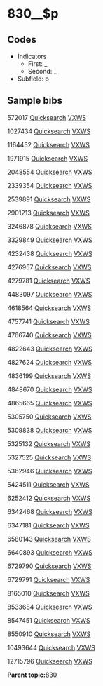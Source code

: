# 830\_\_$p

## Codes

-   Indicators
    -   First: \_
    -   Second: \_
-   Subfield: p

## Sample bibs

572017 [Quicksearch](https://search.library.yale.edu/catalog/572017) [VXWS](http://prodorbis.library.yale.edu:7014/vxws/GetHoldingsService?bibId=572017)

1027434 [Quicksearch](https://search.library.yale.edu/catalog/1027434) [VXWS](http://prodorbis.library.yale.edu:7014/vxws/GetHoldingsService?bibId=1027434)

1164452 [Quicksearch](https://search.library.yale.edu/catalog/1164452) [VXWS](http://prodorbis.library.yale.edu:7014/vxws/GetHoldingsService?bibId=1164452)

1971915 [Quicksearch](https://search.library.yale.edu/catalog/1971915) [VXWS](http://prodorbis.library.yale.edu:7014/vxws/GetHoldingsService?bibId=1971915)

2048554 [Quicksearch](https://search.library.yale.edu/catalog/2048554) [VXWS](http://prodorbis.library.yale.edu:7014/vxws/GetHoldingsService?bibId=2048554)

2339354 [Quicksearch](https://search.library.yale.edu/catalog/2339354) [VXWS](http://prodorbis.library.yale.edu:7014/vxws/GetHoldingsService?bibId=2339354)

2539891 [Quicksearch](https://search.library.yale.edu/catalog/2539891) [VXWS](http://prodorbis.library.yale.edu:7014/vxws/GetHoldingsService?bibId=2539891)

2901213 [Quicksearch](https://search.library.yale.edu/catalog/2901213) [VXWS](http://prodorbis.library.yale.edu:7014/vxws/GetHoldingsService?bibId=2901213)

3246878 [Quicksearch](https://search.library.yale.edu/catalog/3246878) [VXWS](http://prodorbis.library.yale.edu:7014/vxws/GetHoldingsService?bibId=3246878)

3329849 [Quicksearch](https://search.library.yale.edu/catalog/3329849) [VXWS](http://prodorbis.library.yale.edu:7014/vxws/GetHoldingsService?bibId=3329849)

4232438 [Quicksearch](https://search.library.yale.edu/catalog/4232438) [VXWS](http://prodorbis.library.yale.edu:7014/vxws/GetHoldingsService?bibId=4232438)

4276957 [Quicksearch](https://search.library.yale.edu/catalog/4276957) [VXWS](http://prodorbis.library.yale.edu:7014/vxws/GetHoldingsService?bibId=4276957)

4279781 [Quicksearch](https://search.library.yale.edu/catalog/4279781) [VXWS](http://prodorbis.library.yale.edu:7014/vxws/GetHoldingsService?bibId=4279781)

4483097 [Quicksearch](https://search.library.yale.edu/catalog/4483097) [VXWS](http://prodorbis.library.yale.edu:7014/vxws/GetHoldingsService?bibId=4483097)

4618564 [Quicksearch](https://search.library.yale.edu/catalog/4618564) [VXWS](http://prodorbis.library.yale.edu:7014/vxws/GetHoldingsService?bibId=4618564)

4757741 [Quicksearch](https://search.library.yale.edu/catalog/4757741) [VXWS](http://prodorbis.library.yale.edu:7014/vxws/GetHoldingsService?bibId=4757741)

4766740 [Quicksearch](https://search.library.yale.edu/catalog/4766740) [VXWS](http://prodorbis.library.yale.edu:7014/vxws/GetHoldingsService?bibId=4766740)

4822643 [Quicksearch](https://search.library.yale.edu/catalog/4822643) [VXWS](http://prodorbis.library.yale.edu:7014/vxws/GetHoldingsService?bibId=4822643)

4827624 [Quicksearch](https://search.library.yale.edu/catalog/4827624) [VXWS](http://prodorbis.library.yale.edu:7014/vxws/GetHoldingsService?bibId=4827624)

4836199 [Quicksearch](https://search.library.yale.edu/catalog/4836199) [VXWS](http://prodorbis.library.yale.edu:7014/vxws/GetHoldingsService?bibId=4836199)

4848670 [Quicksearch](https://search.library.yale.edu/catalog/4848670) [VXWS](http://prodorbis.library.yale.edu:7014/vxws/GetHoldingsService?bibId=4848670)

4865665 [Quicksearch](https://search.library.yale.edu/catalog/4865665) [VXWS](http://prodorbis.library.yale.edu:7014/vxws/GetHoldingsService?bibId=4865665)

5305750 [Quicksearch](https://search.library.yale.edu/catalog/5305750) [VXWS](http://prodorbis.library.yale.edu:7014/vxws/GetHoldingsService?bibId=5305750)

5309838 [Quicksearch](https://search.library.yale.edu/catalog/5309838) [VXWS](http://prodorbis.library.yale.edu:7014/vxws/GetHoldingsService?bibId=5309838)

5325132 [Quicksearch](https://search.library.yale.edu/catalog/5325132) [VXWS](http://prodorbis.library.yale.edu:7014/vxws/GetHoldingsService?bibId=5325132)

5327525 [Quicksearch](https://search.library.yale.edu/catalog/5327525) [VXWS](http://prodorbis.library.yale.edu:7014/vxws/GetHoldingsService?bibId=5327525)

5362946 [Quicksearch](https://search.library.yale.edu/catalog/5362946) [VXWS](http://prodorbis.library.yale.edu:7014/vxws/GetHoldingsService?bibId=5362946)

5424511 [Quicksearch](https://search.library.yale.edu/catalog/5424511) [VXWS](http://prodorbis.library.yale.edu:7014/vxws/GetHoldingsService?bibId=5424511)

6252412 [Quicksearch](https://search.library.yale.edu/catalog/6252412) [VXWS](http://prodorbis.library.yale.edu:7014/vxws/GetHoldingsService?bibId=6252412)

6342468 [Quicksearch](https://search.library.yale.edu/catalog/6342468) [VXWS](http://prodorbis.library.yale.edu:7014/vxws/GetHoldingsService?bibId=6342468)

6347181 [Quicksearch](https://search.library.yale.edu/catalog/6347181) [VXWS](http://prodorbis.library.yale.edu:7014/vxws/GetHoldingsService?bibId=6347181)

6580143 [Quicksearch](https://search.library.yale.edu/catalog/6580143) [VXWS](http://prodorbis.library.yale.edu:7014/vxws/GetHoldingsService?bibId=6580143)

6640893 [Quicksearch](https://search.library.yale.edu/catalog/6640893) [VXWS](http://prodorbis.library.yale.edu:7014/vxws/GetHoldingsService?bibId=6640893)

6729790 [Quicksearch](https://search.library.yale.edu/catalog/6729790) [VXWS](http://prodorbis.library.yale.edu:7014/vxws/GetHoldingsService?bibId=6729790)

6729791 [Quicksearch](https://search.library.yale.edu/catalog/6729791) [VXWS](http://prodorbis.library.yale.edu:7014/vxws/GetHoldingsService?bibId=6729791)

8165010 [Quicksearch](https://search.library.yale.edu/catalog/8165010) [VXWS](http://prodorbis.library.yale.edu:7014/vxws/GetHoldingsService?bibId=8165010)

8533684 [Quicksearch](https://search.library.yale.edu/catalog/8533684) [VXWS](http://prodorbis.library.yale.edu:7014/vxws/GetHoldingsService?bibId=8533684)

8547451 [Quicksearch](https://search.library.yale.edu/catalog/8547451) [VXWS](http://prodorbis.library.yale.edu:7014/vxws/GetHoldingsService?bibId=8547451)

8550910 [Quicksearch](https://search.library.yale.edu/catalog/8550910) [VXWS](http://prodorbis.library.yale.edu:7014/vxws/GetHoldingsService?bibId=8550910)

10493644 [Quicksearch](https://search.library.yale.edu/catalog/10493644) [VXWS](http://prodorbis.library.yale.edu:7014/vxws/GetHoldingsService?bibId=10493644)

12715796 [Quicksearch](https://search.library.yale.edu/catalog/12715796) [VXWS](http://prodorbis.library.yale.edu:7014/vxws/GetHoldingsService?bibId=12715796)

**Parent topic:**[830](../../tags/830/830.md)

